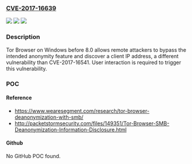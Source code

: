 ### [CVE-2017-16639](https://cve.mitre.org/cgi-bin/cvename.cgi?name=CVE-2017-16639)
![](https://img.shields.io/static/v1?label=Product&message=n%2Fa&color=blue)
![](https://img.shields.io/static/v1?label=Version&message=n%2Fa&color=blue)
![](https://img.shields.io/static/v1?label=Vulnerability&message=n%2Fa&color=brighgreen)

### Description

Tor Browser on Windows before 8.0 allows remote attackers to bypass the intended anonymity feature and discover a client IP address, a different vulnerability than CVE-2017-16541. User interaction is required to trigger this vulnerability.

### POC

#### Reference
- https://www.wearesegment.com/research/tor-browser-deanonymization-with-smb/
- http://packetstormsecurity.com/files/149351/Tor-Browser-SMB-Deanonymization-Information-Disclosure.html

#### Github
No GitHub POC found.

